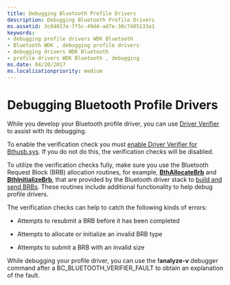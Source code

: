 ```yaml
---
title: Debugging Bluetooth Profile Drivers
description: Debugging Bluetooth Profile Drivers
ms.assetid: 3c04017e-7f5c-49d4-ad7e-36c7405133a1
keywords:
- debugging profile drivers WDK Bluetooth
- Bluetooth WDK , debugging profile drivers
- debugging drivers WDK Bluetooth
- profile drivers WDK Bluetooth , debugging
ms.date: 04/20/2017
ms.localizationpriority: medium
---
```


# Debugging Bluetooth Profile Drivers


While you develop your Bluetooth profile driver, you can use [Driver Verifier](https://msdn.microsoft.com/library/windows/hardware/ff545448) to assist with its debugging.

To enable the verification check you must [enable Driver Verifier for Bthusb.sys](https://msdn.microsoft.com/library/windows/hardware/ff551729). If you do not do this, the verification checks will be disabled.

To utilize the verification checks fully, make sure you use the Bluetooth Request Block (BRB) allocation routines, for example, [**BthAllocateBrb**](https://msdn.microsoft.com/library/windows/hardware/ff536634) and [**BthInitializeBrb**](https://msdn.microsoft.com/library/windows/hardware/ff536639), that are provided by the Bluetooth driver stack to [build and send BRBs](building-and-sending-a-brb.md). These routines include additional functionality to help debug profile drivers.

The verification checks can help to catch the following kinds of errors:

-   Attempts to resubmit a BRB before it has been completed

-   Attempts to allocate or initialize an invalid BRB type

-   Attempts to submit a BRB with an invalid size

While debugging your profile driver, you can use the **!analyze-v** debugger command after a BC\_BLUETOOTH\_VERIFIER\_FAULT to obtain an explanation of the fault.

 

 





